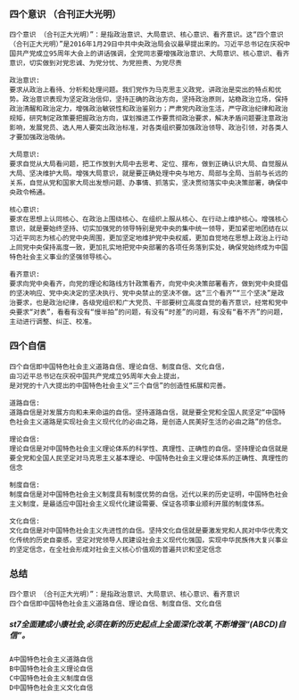 ### 四个意识 （合刊正大光明）
    四个意识 （合刊正大光明）”：是指政治意识、大局意识、核心意识、看齐意识。这“四个意识 （合刊正大光明）”是2016年1月29日中共中央政治局会议最早提出来的。习近平总书记在庆祝中国共产党成立95周年大会上的讲话强调，全党同志要增强政治意识、大局意识、核心意识、看齐意识，切实做到对党忠诚、为党分忧、为党担责、为党尽责
    
    政治意识:
    要求从政治上看待、分析和处理问题。我们党作为马克思主义政党，讲政治是突出的特点和优势。政治意识表现为坚定政治信仰，坚持正确的政治方向，坚持政治原则，站稳政治立场，保持政治清醒和政治定力，增强政治敏锐性和政治鉴别力；严肃党内政治生活，严守政治纪律和政治规矩，研究制定政策要把握政治方向，谋划推进工作要贯彻政治要求，解决矛盾问题要注意政治影响，发展党员、选人用人要突出政治标准，对各类组织要加强政治领导、政治引领，对各类人才要加强政治吸纳。
    
    大局意识:
    要求自觉从大局看问题，把工作放到大局中去思考、定位、摆布，做到正确认识大局、自觉服从大局、坚决维护大局。增强大局意识，就是要正确处理中央与地方、局部与全局、当前与长远的关系，自觉从党和国家大局出发想问题、办事情、抓落实，坚决贯彻落实中央决策部署，确保中央政令畅通。
    
    核心意识:
    要求在思想上认同核心、在政治上围绕核心、在组织上服从核心、在行动上维护核心。增强核心意识，就是要始终坚持、切实加强党的领导特别是党中央的集中统一领导，更加紧密地团结在以习近平同志为核心的党中央周围，更加坚定地维护党中央权威，更加自觉地在思想上政治上行动上同党中央保持高度一致，更加扎实地把党中央部署的各项任务落到实处，确保党始终成为中国特色社会主义事业的坚强领导核心。
    
    看齐意识:
    要求向党中央看齐，向党的理论和路线方针政策看齐，向党中央决策部署看齐，做到党中央提倡的坚决响应、党中央决定的坚决执行、党中央禁止的坚决不做。这“三个看齐”“三个坚决”是政治要求，也是政治纪律，各级党组织和广大党员、干部要树立高度自觉的看齐意识，经常和党中央要求“对表”，看看有没有“慢半拍”的问题，有没有“时差”的问题，有没有“看不齐”的问题，主动进行调整、纠正、校准。

### 四个自信 
    四个自信即中国特色社会主义道路自信、理论自信、制度自信、文化自信，
    由习近平总书记在庆祝中国共产党成立95周年大会上提出，
    是对党的十八大提出的中国特色社会主义“三个自信”的创造性拓展和完善。

    道路自信:
    道路自信是对发展方向和未来命运的自信。坚持道路自信，就是要全党和全国人民坚定“中国特色社会主义道路是实现社会主义现代化的必由之路，是创造人民美好生活的必由之路”的信念。
    
    理论自信:
    理论自信是对中国特色社会主义理论体系的科学性、真理性、正确性的自信。坚持理论自信就是要全党和全国人民坚定对马克思主义基本理论、中国特色社会主义理论体系的正确性、真理性的信念
    
    制度自信:
    制度自信是对中国特色社会主义制度具有制度优势的自信。近代以来的历史证明，中国特色社会主义制度，是最适应中国社会主义现代化建设需要、保证各项事业顺利开展的制度体系。
    
    文化自信:
    文化自信是对中国特色社会主义先进性的自信。坚持文化自信就是要激发党和人民对中华优秀文化传统的历史自豪感，坚定对党领导人民建设社会主义现代化强国，实现中华民族伟大复兴事业的坚定信念，在全社会形成对社会主义核心价值观的普遍共识和坚定信念


### 总结
    四个意识 （合刊正大光明）”：是指政治意识、大局意识、核心意识、看齐意识
    四个自信即中国特色社会主义道路自信、理论自信、制度自信、文化自信

##### st7全面建成小康社会,必须在新的历史起点上全面深化改革,不断增强“(ABCD)自信”。
    A中国特色社会主义道路自信
    B中国特色社会主义理论自信
    C中国特色社会主义制度自信
    D中国特色社会主义文化自信
    
